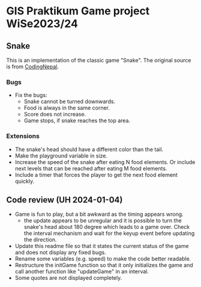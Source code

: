 # GIS Praktikum Game project WiSe2023/24

## Snake
This is an implementation of the classic game "Snake". The original source is from [CodingNepal](http://youtube.com/codingnepal).

### Bugs
- Fix the bugs:
  - Snake cannot be turned downwards.
  - Food is always in the same corner.
  - Score does not increase.
  - Game stops, if snake reaches the top area.

### Extensions
- The snake's head should have a different color than the tail.
- Make the playground variable in size.
- Increase the speed of the snake after eating N food elements. Or include next levels that can be reached after eating M food elements.
- Include a timer that forces the player to get the next food element quickly.

## Code review (UH 2024-01-04)
- Game is fun to play, but a bit awkward as the timing appears wrong.
  - the update appears to be unregular and it is possible to turn the snake's head about 180 degree which leads to a game over. Check the interval mechanism and wait for the keyup event before updating the direction.
- Update this readme file so that it states the current status of the game and does not display any fixed bugs.
- Rename some variables (e.g. speed) to make the code better readable.
- Restructure the initGame function so that it only initializes the game and call another function like "updateGame" in an interval.
- Some quotes are not displayed completely.

